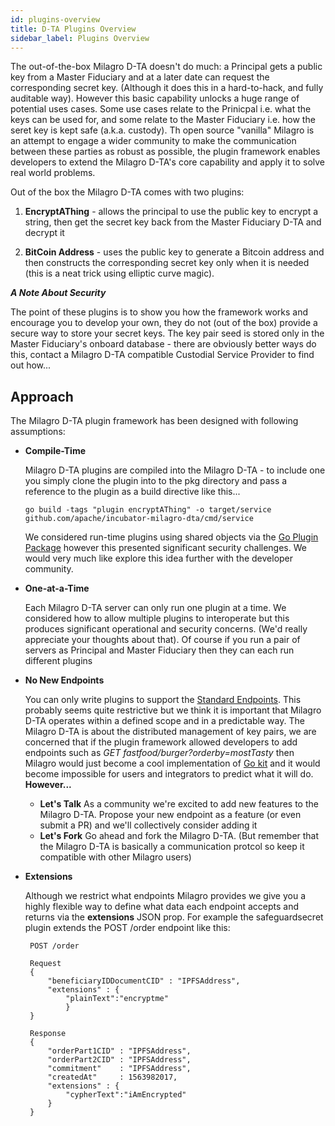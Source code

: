 ```yaml
---
id: plugins-overview
title: D-TA Plugins Overview
sidebar_label: Plugins Overview
---
```


The out-of-the-box Milagro D-TA doesn't do much: a Principal gets a public key from a Master Fiduciary and at a later date can request the corresponding secret key. (Although it does this in a hard-to-hack, and fully auditable way). However this basic capability unlocks a huge range of potential uses cases. Some use cases relate to the Prinicpal i.e. what the keys can be used for, and some relate to the Master Fiduciary i.e. how the seret key is kept safe (a.k.a. custody). Th open source "vanilla" Milagro is an attempt to engage a wider community to make the communication between these parties as robust as possible, the plugin framework enables developers to extend the Milagro D-TA's core capability and apply it to solve real world problems.

Out of the box the Milagro D-TA comes with two plugins:
1. **EncryptAThing** - allows the principal to use the public key to encrypt a string, then get the secret key back from the Master Fiduciary D-TA and decrypt it

2. **BitCoin Address** - uses the public key to generate a Bitcoin address and then constructs the corresponding secret key only when it is needed (this is a neat trick using elliptic curve magic).

***A Note About Security***

The point of these plugins is to show you how the framework works and encourage you to develop your own, they do not (out of the box) provide a secure way to store your secret keys. The key pair seed is stored only in the Master Fiduciary's onboard database - there are obviously better ways do this, contact a Milagro D-TA compatible Custodial Service Provider to find out how...

## Approach
The Milagro D-TA plugin framework has been designed with following assumptions:

* **Compile-Time**

    Milagro D-TA plugins are compiled into the Milagro D-TA - to include one you simply clone the plugin into to the pkg directory and pass a reference to the plugin as a build directive like this...
    ```
    go build -tags "plugin encryptAThing" -o target/service github.com/apache/incubator-milagro-dta/cmd/service
    ```
    We considered run-time plugins using shared objects via the [Go Plugin Package](https://golang.org/pkg/plugin/) however this presented significant security challenges. We would very much like explore this idea further with the developer community.

* **One-at-a-Time**

   Each Milagro D-TA server can only run one plugin at a time. We considered how to allow multiple plugins to interoperate but this produces significant operational and security concerns. (We'd really appreciate your thoughts about that). Of course if you run a pair of servers as Principal and Master Fiduciary then they can each run different plugins
* **No New Endpoints**

    You can only write plugins to support the [Standard Endpoints](http://localhost:3000/swagger/). This probably seems quite restrictive but we think it is important that Milagro D-TA operates within a defined scope and in a predictable way. The Milagro D-TA is about the distributed management of key pairs, we are concerned that if the plugin framework allowed developers to add endpoints such as *GET fastfood/burger?orderby=mostTasty* then Milagro would just become a cool implementation of [Go kit](https://gokit.io/) and it would become impossible for users and integrators to predict what it will do. **However...**
    * **Let's Talk** As a community we're excited to add new features to the Milagro D-TA. Propose your new endpoint as a feature (or even submit a PR) and we'll collectively consider adding it
    * **Let's Fork** Go ahead and fork the Milagro D-TA. (But remember that the Milagro D-TA is basically a communication protcol so keep it compatible with other Milagro users)

* **Extensions** 

   Although we restrict what endpoints Milagro provides we give you a highly flexible way to define what data each endpoint accepts and returns via the **extensions** JSON prop. For example the safeguardsecret plugin extends the POST /order endpoint like this:
   ```
    POST /order
    
    Request    
    {
        "beneficiaryIDDocumentCID" : "IPFSAddress",
        "extensions" : {
            "plainText":"encryptme"
            }
    }

    Response
    {
    	"orderPart1CID" : "IPFSAddress",
	    "orderPart2CID" : "IPFSAddress",
	    "commitment"    : "IPFSAddress",
	    "createdAt"     : 1563982017,
        "extensions" : {
            "cypherText":"iAmEncrypted"
        }	    
    }
   ```

